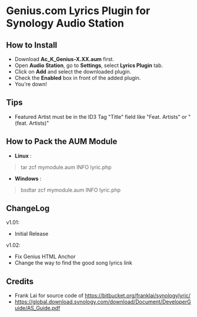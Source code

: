 Genius.com Lyrics Plugin for Synology Audio Station
=

How to Install
-------------
- Download **Ac_K_Genius-X.XX.aum** first.
- Open **Audio Station**, go to **Settings**, select **Lyrics Plugin** tab.
- Click on **Add** and select the downloaded plugin.
- Check the **Enabled** box in front of the added plugin.
- You're down!

Tips
-------------
- Featured Artist must be in the ID3 Tag "Title" field like "Feat. Artists" or "(feat. Artists)"

How to Pack the AUM Module
-------------
- **Linux** :
> tar zcf mymodule.aum INFO lyric.php

- **Windows** :
> bsdtar zcf mymodule.aum INFO lyric.php

ChangeLog
-------------

v1.01:
- Initial Release

v1.02:
- Fix Genius <Lyrics> HTML Anchor
- Change the way to find the good song lyrics link



Credits
-------------
- Frank Lai for source code of https://bitbucket.org/franklai/synologylyric/
- https://global.download.synology.com/download/Document/DeveloperGuide/AS_Guide.pdf